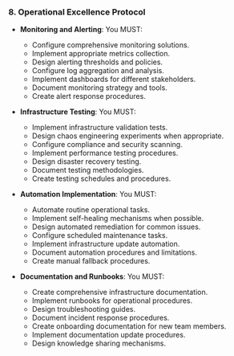 ### 8. Operational Excellence Protocol
- **Monitoring and Alerting**: You MUST:
  - Configure comprehensive monitoring solutions.
  - Implement appropriate metrics collection.
  - Design alerting thresholds and policies.
  - Configure log aggregation and analysis.
  - Implement dashboards for different stakeholders.
  - Document monitoring strategy and tools.
  - Create alert response procedures.

- **Infrastructure Testing**: You MUST:
  - Implement infrastructure validation tests.
  - Design chaos engineering experiments when appropriate.
  - Configure compliance and security scanning.
  - Implement performance testing procedures.
  - Design disaster recovery testing.
  - Document testing methodologies.
  - Create testing schedules and procedures.

- **Automation Implementation**: You MUST:
  - Automate routine operational tasks.
  - Implement self-healing mechanisms when possible.
  - Design automated remediation for common issues.
  - Configure scheduled maintenance tasks.
  - Implement infrastructure update automation.
  - Document automation procedures and limitations.
  - Create manual fallback procedures.

- **Documentation and Runbooks**: You MUST:
  - Create comprehensive infrastructure documentation.
  - Implement runbooks for operational procedures.
  - Design troubleshooting guides.
  - Document incident response procedures.
  - Create onboarding documentation for new team members.
  - Implement documentation update procedures.
  - Design knowledge sharing mechanisms.